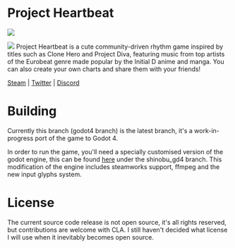 # Project Heartbeat

![](https://cdn.cloudflare.steamstatic.com/steam/apps/1216230/ss_d7a31dbb609a82d790ae734e88e733381738efb3.1920x1080.jpg)

![](https://cdn.cloudflare.steamstatic.com/steam/apps/1216230/ss_a0fab818bcc8ae09a73e30389ab36790636bcc1c.jpg)
 Project Heartbeat is a cute community-driven rhythm game inspired by titles such as Clone Hero and Project Diva, featuring music from top artists of the Eurobeat genre made popular by the Initial D anime and manga. You can also create your own charts and share them with your friends!

[Steam](https://store.steampowered.com/app/1216230/Project_Heartbeat/) | [Twitter](https://twitter.com/PHeartbeatGame) | [Discord](https://discord.gg/xj6Y5SX)

# Building

Currently this branch (godot4 branch) is the latest branch, it's a work-in-progress port of the game to Godot 4.

In order to run the game, you'll need a specially customised version of the godot engine, this can be found [here](https://github.com/eirteam/godot/tree/shinobu_gd4) under the shinobu_gd4 branch. This modification of the engine includes steamworks support, ffmpeg and the new input glyphs system.

 # License

 The current source code release is not open source, it's all rights reserved, but contributions are welcome with CLA. I still haven't decided what license I will use when it inevitably becomes open source.
